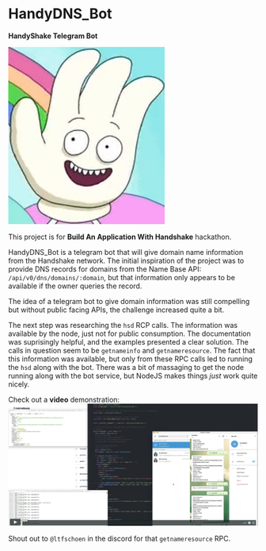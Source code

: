 # HandyDNS_Bot
**HandyShake Telegram Bot**

![Handy](./Handy.png)

This project is for **Build An Application With Handshake** hackathon.

HandyDNS_Bot is a telegram bot that will give domain name information from the Handshake network. The initial inspiration of the project was to provide DNS records for domains from the Name Base API:
`/api/v0/dns/domains/:domain`, but that information only appears to be available if the owner queries the record.

The idea of a telegram bot to give domain information was still compelling but without public facing APIs, the challenge increased quite a bit. 

The next step was researching the `hsd` RCP calls.  The information was available by the node, just not for public consumption. The documentation was suprisingly helpful, and the examples presented a clear solution. The calls in question seem to be `getnameinfo` and `getnameresource`. The fact that this information was available, but only from these RPC calls led to running the `hsd` along with the bot. There was a bit of massaging to get the node running along with the bot service, but NodeJS makes things *just* work quite nicely.

Check out a **video** demonstration:
[![Handy demo](./video-image.png)](https://vimeo.com/448245155)

Shout out to `@ltfschoen` in the discord for that `getnameresource` RPC.